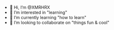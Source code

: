 - 👋 Hi, I’m @XMRHRX
- 👀 I’m interested in "learning"
- 🌱 I’m currently learning "how to learn"
- 💞️ I’m looking to collaborate on "things fun & cool"


<!---
XMRHRX/XMRHRX is a ✨ special ✨ repository because its `README.md` (this file) appears on your GitHub profile.
You can click the Preview link to take a look at your changes.
--->
